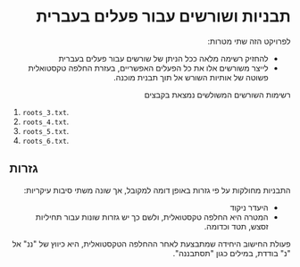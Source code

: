 <h1 dir='rtl' align='right'>
תבניות ושורשים עבור פעלים בעברית  
 </h1>
 
<p dir='rtl' align='right'>
לפרויקט הזה שתי מטרות:
 </p>
<ul dir='rtl' align='right'>
 <li> להחזיק רשימה מלאה ככל הניתן של שורשים עבור פעלים בעברית </li>
 <li> לייצר משורשים אלו את כל הפעלים האפשריים, בעזרת החלפה טקסטואלית פשוטה של אותיות השורש אל תוך תבנית מוכנה. </li>
</ul>
 <p dir='rtl' align='right'>
רשימות השורשים המשולשים נמצאת בקבצים
</p>

1. `roots_3.txt`.
1. `roots_4.txt`.
1. `roots_5.txt`.
1. `roots_6.txt`.

<h2>גזרות</h2>

<p dir='rtl' align='right'>
התבניות מחולקות על פי גזרות באופן דומה למקובל, אך שונה משתי סיבות עיקריות:
</p> 
 <ul dir='rtl' align='right'>
 <li>היעדר ניקוד</li>
 <li>המטרה היא החלפה טקסטואלית, ולשם כך יש גזרות שונות עבור תחיליות זסצש, תטד וכדומה.</li>
 </ul>
 <p dir='rtl' align='right'>
פעולת החישוב היחידה שמתבצעת לאחר ההחלפה הטקסטואלית, היא כיווץ של "ננ" אל "נ" בודדת, במילים כגון "תסתבננה".
</p>
 
